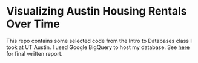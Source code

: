 # Visualizing Austin Housing Rentals Over Time

This repo contains some selected code from the Intro to Databases class I took at UT Austin. I used Google BigQuery to host my database. See [here](https://github.com/AlyssaYelle/RentalsDatabase/blob/master/bayes-databa-s.pdf) for final written report.







